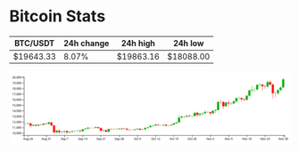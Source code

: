 # Bitcoin Stats

BTC/USDT|24h change|24h high|24h low|
|---|---|---|---|
|$19643.33|8.07%|$19863.16|$18088.00|

<img src="./chart.svg">
